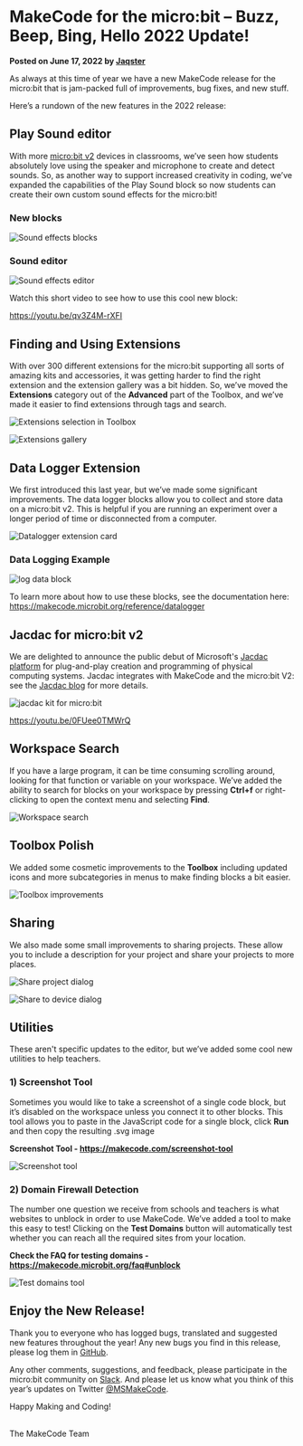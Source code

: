 # MakeCode for the micro:bit – Buzz, Beep, Bing, Hello 2022 Update!

**Posted on June 17, 2022 by [Jaqster](https://github.com/jaqster)**

As always at this time of year we have a new MakeCode release for the micro:bit that is jam-packed full of improvements, bug fixes, and new stuff.

Here’s a rundown of the new features in the 2022 release:

## Play Sound editor

With more [micro:bit v2](https://makecode.microbit.org/device/v2) devices in classrooms, we’ve seen how students absolutely love using the speaker and microphone to create and detect sounds. So, as another way to support increased creativity in coding, we’ve expanded the capabilities of the Play Sound block so now students can create their own custom sound effects for the micro:bit!

### New blocks

![Sound effects blocks](/static/blog/microbit/2022-release/play-sound-block.png)

### Sound editor

![Sound effects editor](/static/blog/microbit/2022-release/play-sound-editor.png)

Watch this short video to see how to use this cool new block:

https://youtu.be/qv3Z4M-rXFI

## Finding and Using Extensions

With over 300 different extensions for the micro:bit supporting all sorts of amazing kits and accessories, it was getting harder to find the right extension and the extension gallery was a bit hidden. So, we’ve moved the **Extensions** category out of the **Advanced** part of the Toolbox, and we’ve made it easier to find extensions through tags and search.

![Extensions selection in Toolbox](/static/blog/microbit/2022-release/extensions-toolbox.png)

![Extensions gallery](/static/blog/microbit/2022-release/extensions.png)

## Data Logger Extension

We first introduced this last year, but we’ve made some significant improvements. The data logger blocks allow you to collect and store data on a micro:bit v2. This is helpful if you are running an experiment over a longer period of time or disconnected from a computer.

![Datalogger extension card](/static/blog/microbit/2022-release/datalogger-extension.png)

### Data Logging Example

![log data block](/static/blog/microbit/2022-release/log-data-block.png)

To learn more about how to use these blocks, see the documentation here: https://makecode.microbit.org/reference/datalogger

## Jacdac for micro:bit v2

We are delighted to announce the public debut of Microsoft's [Jacdac platform](https://aka.ms/jacdac) for plug-and-play creation and programming of physical computing systems. Jacdac integrates with MakeCode and the micro:bit V2: see the [Jacdac blog](https://microsoft.github.io/jacdac-docs/blog/jacdac-for-makecode-and-microbit/) for more details.

![jacdac kit for micro:bit](/static/blog/microbit/2022-release/kbkit.png)

https://youtu.be/0FUee0TMWrQ

## Workspace Search

If you have a large program, it can be time consuming scrolling around, looking for that function or variable on your workspace. We’ve added the ability to search for blocks on your workspace by pressing **Ctrl+f** or right-clicking to open the context menu and selecting **Find**.

![Workspace search](/static/blog/microbit/2022-release/workspace-search.gif)

## Toolbox Polish

We added some cosmetic improvements to the **Toolbox** including updated icons and more subcategories in menus to make finding blocks a bit easier.

![Toolbox improvements](/static/blog/microbit/2022-release/toolbox.png)

## Sharing

We also made some small improvements to sharing projects. These allow you to include a description for your project and share your projects to more places.

![Share project dialog](/static/blog/microbit/2022-release/share-project.png)

![Share to device dialog](/static/blog/microbit/2022-release/share-to-device.png)

## Utilities

These aren't specific updates to the editor, but we’ve added some cool new utilities to help teachers.

### 1) Screenshot Tool

Sometimes you would like to take a screenshot of a single code block, but it’s disabled on the workspace unless you connect it to other blocks. This tool allows you to paste in the JavaScript code for a single block, click **Run** and then copy the resulting .svg image

**Screenshot Tool - https://makecode.com/screenshot-tool**

![Screenshot tool](/static/blog/microbit/2022-release/screenshot-tool.png)

### 2) Domain Firewall Detection

The number one question we receive from schools and teachers is what websites to unblock in order to use MakeCode. We’ve added a tool to make this easy to test! Clicking on the **Test Domains** button will automatically test whether you can reach all the required sites from your location.

**Check the FAQ for testing domains - https://makecode.microbit.org/faq#unblock**

![Test domains tool](/static/blog/microbit/2022-release/test-domains.png)

## Enjoy the New Release!

Thank you to everyone who has logged bugs, translated and suggested new features throughout the year! Any new bugs you find in this release, please log them in [GitHub](https://github.com/Microsoft/pxt-microbit/issues).

Any other comments, suggestions, and feedback, please participate in the micro:bit community on [Slack](https://tech.microbit.org/get-involved/where-to-find/). And please let us know what you think of this year’s updates on Twitter [@MSMakeCode](https://twitter.com/MSMakeCode).

Happy Making and Coding!

<br/>
The MakeCode Team
